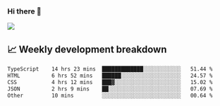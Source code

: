### Hi there 👋
<img align="center" src="https://github-readme-stats.vercel.app/api?username=Tumao727&show_icons=true&hide_title=true&theme=dracula" />


## 📈 Weekly development breakdown
<!--START_SECTION:waka-->

```txt
TypeScript    14 hrs 23 mins  █████████████░░░░░░░░░░░░   51.44 %
HTML          6 hrs 52 mins   ██████░░░░░░░░░░░░░░░░░░░   24.57 %
CSS           4 hrs 12 mins   ███▓░░░░░░░░░░░░░░░░░░░░░   15.02 %
JSON          2 hrs 9 mins    ██░░░░░░░░░░░░░░░░░░░░░░░   07.69 %
Other         10 mins         ░░░░░░░░░░░░░░░░░░░░░░░░░   00.64 %
```

<!--END_SECTION:waka-->
